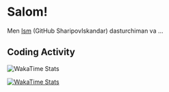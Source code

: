 # Salom!

Men [Ism](https://github.com/SharipovIskandar) (GitHub SharipovIskandar) dasturchiman va ... 

## Coding Activity

![WakaTime Stats](https://wakatime.com/share/@0148945b-bfa5-46d1-b2e7-c1b91cadced6/1cf61c6d-5d1d-4093-9e21-d4a346ad0f50.svg)


[![WakaTime Stats](https://wakatime.com/share/@0148945b-bfa5-46d1-b2e7-c1b91cadced6/3c8a0f0f-ea09-451b-b9af-b463b7cb149e.png)](https://wakatime.com)







